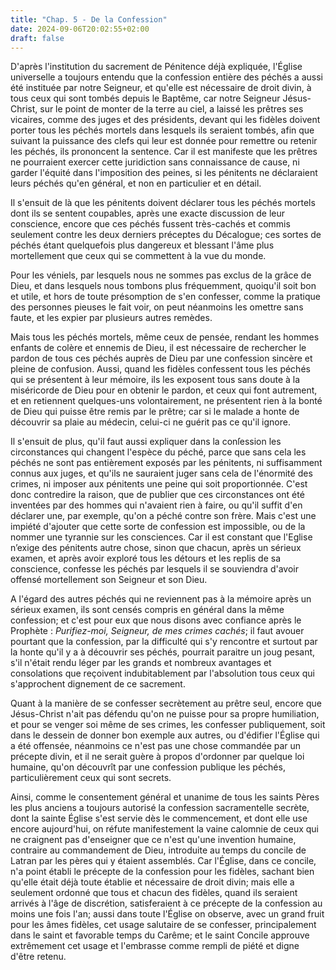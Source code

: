 ```yaml
---
title: "Chap. 5 - De la Confession"
date: 2024-09-06T20:02:55+02:00
draft: false
---
```



D'après l'institution du sacrement de Pénitence déjà expliquée, l'Église universelle a toujours entendu que la confession entière des péchés a aussi été instituée par notre Seigneur, et qu'elle est nécessaire de droit divin, à tous ceux qui sont tombés depuis le Baptême, car notre Seigneur Jésus-Christ, sur le point de monter de la terre au ciel, a laissé les prêtres ses vicaires, comme des juges et des présidents, devant qui les fidèles doivent porter tous les péchés mortels dans lesquels ils seraient tombés, afin que suivant la puissance des clefs qui leur est donnée pour remettre ou retenir les péchés, ils prononcent la sentence. Car il est manifeste que les prêtres ne pourraient exercer cette juridiction sans connaissance de cause, ni garder l'équité dans l'imposition des peines, si les pénitents ne déclaraient leurs péchés qu'en général, et non en particulier et en détail. 

Il s'ensuit de là que les pénitents doivent déclarer tous les péchés mortels dont ils se sentent coupables, après une exacte discussion de leur conscience, encore que ces péchés fussent très-cachés et commis seulement contre les deux derniers préceptes du Décalogue; ces sortes de péchés étant quelquefois plus dangereux et blessant l'âme plus mortellement que ceux qui se commettent à la vue du monde.

Pour les véniels, par lesquels nous ne sommes pas exclus de la grâce de Dieu, et dans lesquels nous tombons plus fréquemment, quoiqu'il soit bon et utile, et hors de toute présomption de s'en confesser, comme la pratique des personnes pieuses le fait voir, on peut néanmoins les omettre sans faute, et les expier par plusieurs autres remèdes. 

Mais tous les péchés mortels, même ceux de pensée, rendant les hommes enfants de colère et ennemis de Dieu, il est nécessaire de rechercher le pardon de tous ces péchés auprès de Dieu par une confession sincère et pleine de confusion. Aussi, quand les fidèles confessent tous les péchés qui se présentent à leur mémoire, ils les exposent tous sans doute à la miséricorde de Dieu pour en obtenir le pardon, et ceux qui font autrement, et en retiennent quelques-uns volontairement, ne présentent rien à la bonté de Dieu qui puisse être remis par le prêtre; car si le malade a honte de découvrir sa plaie au médecin, celui-ci ne guérit pas ce qu'il ignore.

Il s'ensuit de plus, qu'il faut aussi expliquer dans la conſession les circonstances qui changent l'espèce du péché, parce que sans cela les péchés ne sont pas entièrement exposés par les pénitents, ni suffisamment connus aux juges, et qu'ils ne sauraient juger sans cela de l'énormité des crimes, ni imposer aux pénitents une peine qui soit proportionnée. C'est donc contredire la raison, que de publier que ces circonstances ont été inventées par des hommes qui n'avaient rien à faire, ou qu'il suffit d'en déclarer une, par exemple, qu'on a péché contre son frère. Mais c'est une impiété d'ajouter que cette sorte de confession est impossible, ou de la nommer une tyrannie sur les consciences. Car il est constant que l'Eglise n’exige des pénitents autre chose, sinon que chacun, après un sérieux examen, et après avoir exploré tous les détours et les replis de sa conscience, confesse les péchés par lesquels il se souviendra d'avoir offensé mortellement son Seigneur et son Dieu. 

A l'égard des autres péchés qui ne reviennent pas à la mémoire après un sérieux examen, ils sont censés compris en général dans la même confession; et c'est pour eux que nous disons avec confiance après le Prophète : *Purifiez-moi, Seigneur, de mes crimes cachés*; il faut avouer pourtant que la confession, par la difficulté qui s'y rencontre et surtout par la honte qu'il y a à découvrir ses péchés, pourrait paraitre un joug pesant, s'il n'était rendu léger par les grands et nombreux avantages et consolations que reçoivent indubitablement par l'absolution tous ceux qui s'approchent dignement de ce sacrement.

Quant à la manière de se confesser secrètement au prêtre seul, encore que Jésus-Christ n'ait pas défendu qu'on ne puisse pour sa propre humiliation, et pour se venger soi même de ses crimes, les confesser publiquement, soit dans le dessein de donner bon exemple aux autres, ou d'édifier l'Église qui a été offensée, néanmoins ce n'est pas une chose commandée par un précepte divin, et il ne serait guère à propos d'ordonner par quelque loi humaine, qu'on découvrît par une confession publique les péchés, particulièrement ceux qui sont secrets. 

Ainsi, comme le consentement général et unanime de tous les saints Pères les plus anciens a toujours autorisé la confession sacramentelle secrète, dont la sainte Église s'est servie dès le commencement, et dont elle use encore aujourd'hui, on réfute manifestement la vaine calomnie de ceux qui ne craignent pas d'enseigner que ce n'est qu'une invention humaine, contraire au commandement de Dieu, introduite au temps du concile de Latran par les pères qui y étaient assemblés. Car l'Église, dans ce concile, n'a point établi le précepte de la confession pour les fidèles, sachant bien qu'elle était déjà toute établie et nécessaire de droit divin; mais elle a seulement ordonné que tous et chacun des fidèles, quand ils seraient arrivés à l'âge de discrétion, satisferaient à ce précepte de la confession au moins une fois l'an; aussi dans toute l'Église on observe, avec un grand fruit pour les âmes fidèles, cet usage salutaire de se confesser, principalement dans le saint et favorable temps du Carême; et le saint Concile approuve extrêmement cet usage et l'embrasse comme rempli de piété et digne d'être retenu.

